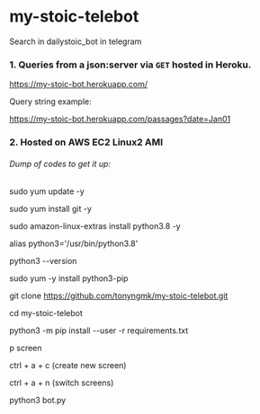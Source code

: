 # my-stoic-telebot

Search in dailystoic_bot in telegram

### 1. Queries from a json:server via `GET` hosted in Heroku.

https://my-stoic-bot.herokuapp.com/

Query string example:

https://my-stoic-bot.herokuapp.com/passages?date=Jan01

### 2. Hosted on AWS EC2 Linux2 AMI

###### Dump of codes to get it up:

sudo yum update -y 

sudo yum install git -y

sudo amazon-linux-extras install python3.8 -y

alias python3='/usr/bin/python3.8'

python3 --version

sudo yum -y install python3-pip

git clone https://github.com/tonyngmk/my-stoic-telebot.git

cd my-stoic-telebot

python3 -m pip install --user -r  requirements.txt


p
screen

ctrl + a + c (create new screen)

ctrl + a + n (switch screens)

python3 bot.py